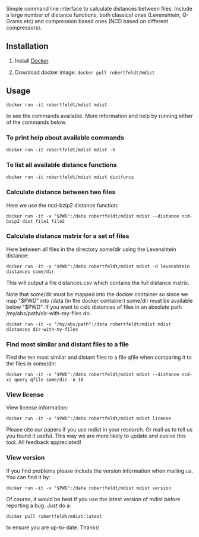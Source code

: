 Simple command line interface to calculate distances between files. Include a large number of distance functions, both classical ones (Levenshtein, Q-Grams etc) and compression based ones (NCD based on different compressors).

## Installation

1. Install [Docker][1].

2. Download docker image: `docker pull robertfeldt/mdist`

## Usage

    docker run -it robertfeldt/mdist mdist

to see the commands available. More information and help by running either of the commands below.

### To print help about available commands

    docker run -it robertfeldt/mdist mdist -h

### To list all available distance functions

    docker run -it robertfeldt/mdist mdist distfuncs

### Calculate distance between two files

Here we use the ncd-bzip2 distance function:

    docker run -it -v "$PWD":/data robertfeldt/mdist mdist --distance ncd-bzip2 dist file1 file2

### Calculate distance matrix for a set of files

Here between all files in the directory some/dir using the Levenshtein distance:

    docker run -it -v "$PWD":/data robertfeldt/mdist mdist -d levenshtein distances some/dir

This will output a file distances.csv which contains the full distance matrix.

Note that some/dir must be mapped into the docker container so since we map "$PWD" into /data (in the docker container) some/dir must be available below "$PWD". If you want to calc distances of files in an absolute path /my/abs/path/dir-with-my-files do:

    docker run -it -v "/my/abs/path":/data robertfeldt/mdist mdist distances dir-with-my-files

### Find most similar and distant files to a file

Find the ten most similar and distant files to a file qfile when comparing it to the files in some/dir:

    docker run -it -v "$PWD":/data robertfeldt/mdist mdist --distance ncd-xz query qfile some/dir -n 10

### View license

View license information:

    docker run -it -v "$PWD":/data robertfeldt/mdist mdist license

Please cite our papers if you use mdist in your research. Or mail us to tell us you found it useful. This way we are more likely to update and evolve this tool. All feedback appreciated!

### View version

If you find problems please include the version information when mailing us. You can find it by:

    docker run -it -v "$PWD":/data robertfeldt/mdist mdist version

Of course, it would be best if you use the latest version of mdist before reporting a bug. Just do a:

    docker pull robertfeldt/mdist:latest

to ensure you are up-to-date. Thanks!

  [1]: https://www.docker.com/